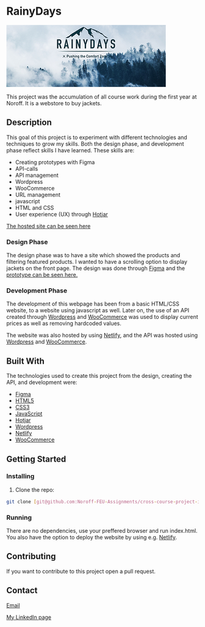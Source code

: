 # RainyDays

![image](images/header.png)

This project was the accumulation of all course work during the first year at Noroff. It is a webstore to buy jackets.

## Description

This goal of this project is to experiment with different technologies and techniques to grow my skills. Both the design phase, and development phase reflect skills I have learned. These skills are:

- Creating prototypes with Figma
- API-calls
- API management
- Wordpress
- WooCommerce
- URL management
- javascript
- HTML and CSS
- User experience (UX) through [Hotjar](https://hotjar.com/)

[The hosted site can be seen here](https://sparkling-sunflower-134017.netlify.app/)

### Design Phase

The design phase was to have a site which showed the products and filtering featured products. I wanted to have a scrolling option to display jackets on the front page. The design was done through [Figma](https://figma.com/) and the [prototype can be seen here.](https://www.figma.com/file/2xl3QwUXP716McQIiRpXtm/Rainydays-CA-Design?type=design)

### Development Phase

The development of this webpage has been from a basic HTML/CSS website, to a website using javascript as well. Later on, the use of an API created through [Wordpress](https://wordpress.com/) and [WooCommerce](https://woocommerce.com/) was used to display current prices as well as removing hardcoded values.

The website was also hosted by using [Netlify](https://netlify.com/), and the API was hosted using [Wordpress](https://wordpress.com/) and [WooCommerce](https://woocommerce.com/).

## Built With

The technologies used to create this project from the design, creating the API, and development were:

- [Figma](https://figma.com/)
- [HTML5](https://www.w3.org/TR/2011/WD-html5-20110405/)
- [CSS3](https://www.tutorialspoint.com/css/css3_tutorial.htm)
- [JavaScript](https://devdocs.io/javascript/)
- [Hotjar](https://hotjar.com/)
- [Wordpress](https://wordpress.com/)
- [Netlify](https://netlify.com/)
- [WooCommerce](https://woocommerce.com/)

## Getting Started

### Installing

1. Clone the repo:

```bash
git clone [git@github.com:Noroff-FEU-Assignments/cross-course-project-idanguyen.git](https://github.com/Noroff-FEU-Assignments/cross-course-project-idanguyen.git)
```

### Running

There are no dependencies, use your preffered browser and run index.html. You also have the option to deploy the website by using e.g. [Netlify](https://netlify.com/).

## Contributing

If you want to contribute to this project open a pull request.

## Contact

[Email](ida_nguyen@outlook.com)

[My LinkedIn page](https://www.linkedin.com/in/ida-nguyen-441709187)
